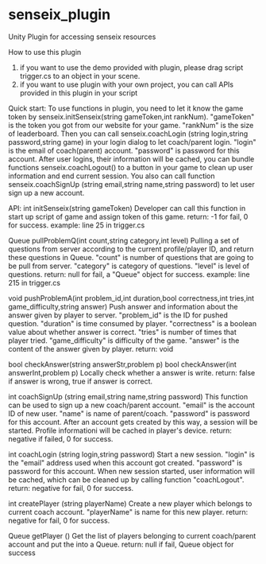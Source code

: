 senseix_plugin
==============

Unity Plugin for accessing senseix resources

How to use this plugin
1. if you want to use the demo provided with plugin, please drag script trigger.cs to an object in your scene.
2. if you want to use plugin with your own project, you can call APIs provided in this plugin in your script

Quick start:
To use functions in plugin, you need to let it know the game token by senseix.initSenseix(string gameToken,int rankNum). "gameToken" is the token you got from our website for your game. "rankNum" is the size of leaderboard.
Then you can call senseix.coachLogin (string login,string password,string game) in your login dialog to let coach/parent login. "login" is the email of coach(parent) account. "password" is password for this account.
After user logins, their information will be cached, you can bundle functions senseix.coachLogout() to a button in your game to clean up user information and end current session. 
You also can call function senseix.coachSignUp (string email,string name,string password) to let user sign up a new account.

API:
int initSenseix(string gameToken)
	Developer can call this function in start up script of game and assign token of this game.
	return: -1 for fail, 0 for success.
	example: line 25 in trigger.cs

Queue pullProblemQ(int count,string category,int level)
	Pulling a set of questions from server according to the current profile/player ID, and return these questions in Queue. "count" is number of questions that are going to be pull from server. "category" is category of questions. "level" is level of questions.
	return: null for fail, a "Queue" object for success.
	example: line 215 in trigger.cs

void pushProblemA(int problem_id,int duration,bool correctness,int tries,int game_difficulty,string answer)
	Push answer and information about the answer given by player to server. "problem_id" is the ID for pushed question. "duration" is time consumed by player. "correctness" is a boolean value about whether answer is correct. "tries" is number of times that player tried. "game_difficulty" is difficulty of the game. "answer" is the content of the answer given by player.
	return: void
	
bool checkAnswer(string answerStr,problem p)
bool checkAnswer(int answerInt,problem p)
	Locally check whether a answer is write.
	return: false if answer is wrong, true if answer is correct.

int coachSignUp (string email,string name,string password)
	This function can be used to sign up a new coach/parent account. "email" is the account ID of new user. "name" is name of parent/coach. "password" is password for this account. After an account gets created by this way, a session will be started. Profile informationi will be cached in player's device.
	return: negative if failed, 0 for success.
	
int coachLogin (string login,string password)
	Start a new session. "login" is the "email" address used when this account got created. "password" is password for this account. When new session started, user information will be cached, which can be cleaned up by calling function "coachLogout".
	return: negative for fail, 0 for success.
	
int createPlayer (string playerName)
	Create a new player which belongs to current coach account. "playerName" is name for this new player.
	return: negative for fail, 0 for success.
	
Queue getPlayer ()
	Get the list of players belonging to current coach/parent account and put the into a Queue.
	return: null if fail, Queue object for success